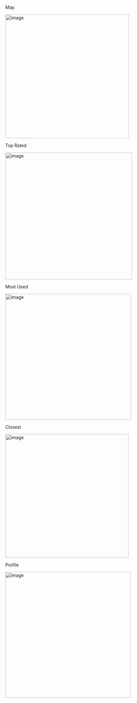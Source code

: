 Map



<img width="391" alt="image" src="https://github.com/user-attachments/assets/4ee4dceb-1b39-4580-bcb5-ace1727b2133">

Top Rated


<img width="401" alt="image" src="https://github.com/user-attachments/assets/fc6be4a7-5960-4b79-84eb-839a150f8bb0">

Most Used



<img width="398" alt="image" src="https://github.com/user-attachments/assets/b627b79e-bd28-4ef2-bb17-083303b8c9d5">

Closest



<img width="390" alt="image" src="https://github.com/user-attachments/assets/a044eac9-0ede-4c72-a5fc-c4716c2c7a3e">

Profile



<img width="397" alt="image" src="https://github.com/user-attachments/assets/cdef9ebe-0acd-45e0-a173-fde246a11cd2">

